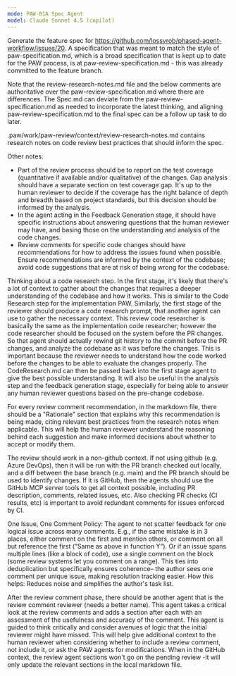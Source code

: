 ```yaml
---
mode: PAW-01A Spec Agent
model: Claude Sonnet 4.5 (copilot)
---
```


Generate the feature spec for https://github.com/lossyrob/phased-agent-workflow/issues/20. A specification that was meant to match the style of paw-specification.md, which is a broad specification that is kept up to date for the PAW process, is at paw-review-specification.md - this was already committed to the feature branch.

Note that the review-research-notes.md file and the below comments are authoritative over the paw-review-specification.md where there are differences. The Spec.md can deviate from the paw-review-specification.md as needed to incorporate the latest thinking, and aligning paw-review-specification.md to the final spec can be a follow up task to do later.

.paw/work/paw-review/context/review-research-notes.md contains research notes on code review best practices that should inform the spec.

Other notes:
- Part of the review process should be to report on the test coverage (quantitative if available and/or qualitative) of the changes. Gap analysis should have a separate section on test coverage gap. It's up to the human reviewer to decide if the coverage has the right balance of depth and breadth based on project standards, but this decision should be informed by the analysis.
- In the agent acting in the Feedback Generation stage, it should have specific instructions about answering questions that the human reviewer may have, and basing those on the understanding and analysis of the code changes.
- Review comments for specific code changes should have recommendations for how to address the issues found when possible. Ensure recommendations are informed by the context of the codebase; avoid code suggestions that are at risk of being wrong for the codebase.

Thinking about a code research step. In the first stage, it's likely that there's a lot of context to gather about the changes that requires a deeper understanding of the codebase and how it works. This is similar to the Code Research step for the implementation PAW. Similarly, the first stage of the reviewer should produce a code research prompt, that another agent can use to gather the necessary context. This review code researcher is basically the same as the implementation code researcher; however the code researcher should be focused on the system before the PR changes. So that agent should actually rewind git history to the commit before the PR changes, and analyze the codebase as it was before the changes. This is important because the reviewer needs to understand how the code worked before the changes to be able to evaluate the changes properly. The CodeResearch.md can then be passed back into the first stage agent to give the best possible understanding. It will also be useful in the analysis step and the feedback generation stage, especially for being able to answer any human reviewer questions based on the pre-change codebase.

For every review comment recommendation, in the markdown file, there should be a "Rationale" section that explains why this recommendation is being made, citing relevant best practices from the research notes when applicable. This will help the human reviewer understand the reasoning behind each suggestion and make informed decisions about whether to accept or modify them.

The review should work in a non-github context. If not using github (e.g. Azure DevOps), then it will be run with the PR branch checked out locally, and a diff between the base branch (e.g. main) and the PR branch should be used to identify changes. If it is GitHub, then the agents should use the GitHub MCP server tools to get all context possible, including PR description, comments, related issues, etc. Also checking PR checks (CI results, etc) is important to avoid redundant comments for issues enforced by CI.

One Issue, One Comment Policy: The agent to not scatter feedback for one logical issue
 across many comments. E.g., if the same mistake is in 3 places, either comment on the first and
 mention others, or comment on all but reference the first (“Same as above in function Y”). Or if an
 issue spans multiple lines (like a block of code), use a single comment on the block (some review
 systems let you comment on a range). This ties into deduplication but specifically ensures coherence– the author sees one comment per unique issue, making resolution tracking easier. How this helps:
 Reduces noise and simplifies the author's task list.

After the review comment phase, there should be another agent that is the review comment reviewer (needs a better name). This agent takes a critical look at the review comments and adds a section after each with an assessment of the usefulness and accuracy of the comment. This agent is guided to think critically and consider avenues of logic that the initial reviewer might have missed. This will help give additional context to the human reviewer when considering whether to include a review comment, not include it, or ask the PAW agents for modifications. When in the GitHub context, the review agent sections won't go on the pending review -it will only update the relevant sections in the local markdown file.
 